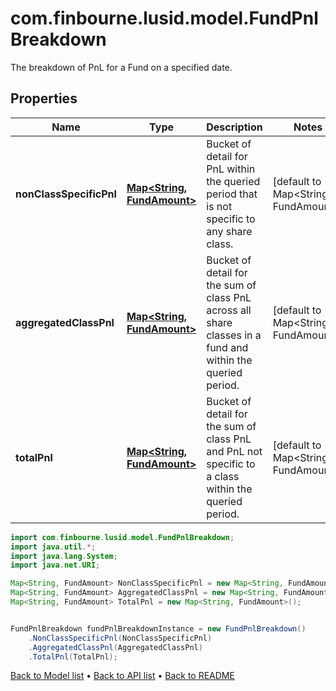 # com.finbourne.lusid.model.FundPnlBreakdown
The breakdown of PnL for a Fund on a specified date.

## Properties

Name | Type | Description | Notes
------------ | ------------- | ------------- | -------------
**nonClassSpecificPnl** | [**Map&lt;String, FundAmount&gt;**](FundAmount.md) | Bucket of detail for PnL within the queried period that is not specific to any share class. | [default to Map<String, FundAmount>]
**aggregatedClassPnl** | [**Map&lt;String, FundAmount&gt;**](FundAmount.md) | Bucket of detail for the sum of class PnL across all share classes in a fund and within the queried period. | [default to Map<String, FundAmount>]
**totalPnl** | [**Map&lt;String, FundAmount&gt;**](FundAmount.md) | Bucket of detail for the sum of class PnL and PnL not specific to a class within the queried period. | [default to Map<String, FundAmount>]

```java
import com.finbourne.lusid.model.FundPnlBreakdown;
import java.util.*;
import java.lang.System;
import java.net.URI;

Map<String, FundAmount> NonClassSpecificPnl = new Map<String, FundAmount>();
Map<String, FundAmount> AggregatedClassPnl = new Map<String, FundAmount>();
Map<String, FundAmount> TotalPnl = new Map<String, FundAmount>();


FundPnlBreakdown fundPnlBreakdownInstance = new FundPnlBreakdown()
    .NonClassSpecificPnl(NonClassSpecificPnl)
    .AggregatedClassPnl(AggregatedClassPnl)
    .TotalPnl(TotalPnl);
```


[Back to Model list](../README.md#documentation-for-models) &#8226; [Back to API list](../README.md#documentation-for-api-endpoints) &#8226; [Back to README](../README.md)
